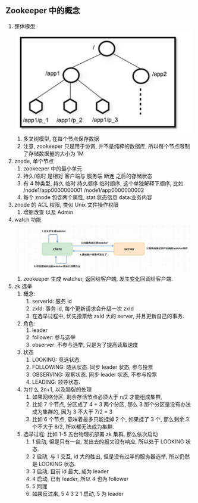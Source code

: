 ## Zookeeper 中的概念
1. 整体模型 ![img.png](images/zk/img.png)
   1. 多叉树模型, 在每个节点保存数据
   2. 注意, zookeeper 只是用于协调, 并不是纯粹的数据库, 所以每个节点限制了存储数据量的大小为 1M
2. znode, 单个节点
   1. zookeeper 中的最小单元
   2. 持久/临时 是相对 客户端与 服务端 断连 之后的存储状态
   3. 有 4 种类型, 持久 临时 持久顺序 临时顺序, 这个单独解释下顺序, 比如 /node1/app0000000001 /node1/app0000000002
   4. 每个 znode 包含两个属性, stat:状态信息 data:业务内容
3. znode 的 ACL 权限, 类似 Unix 文件操作权限
   1. 增删改查 以及 Admin
4. watch 功能![img_1.png](images/zk/img_1.png)
   1. zookeeper 生成 watcher, 返回给客户端, 发生变化回调给客户端.
5. zk 选举
   1. 概念:
      1. serverId: 服务 id
      2. zxId: 事务 id, 每个更新请求会升级一次 zxId
      3. 在选举过程中, 优先投票给 zxId 大的 server, 并且更新自己的事务.
   2. 角色:
      1. leader
      2. follower: 参与选举
      3. observer: 不参与选举, 只是为了提高读取速度
   3. 状态
      1. LOOKING: 竞选状态.
      2. FOLLOWING: 随从状态. 同步 leader 状态, 参与投票
      3. OBSERVING: 观察状态. 同步 leader 状态, 不参与投票
      4. LEADING: 领导状态.
   4. 为什么 2n+1, 以及脑裂的处理
      1. 如果网络分区, 剩余存活节点必须大于 n/2 才能组成集群, 
      2. 比如 7 个节点, 分区成了 4 + 3 两个分区, 那么 3 那个分区是没有办法成为集群的, 因为 3 不大于 7/2 = 3
      3. 比如 6 个节点, 意味着最多只能挂掉 2 个, 如果挂了 3 个, 那么剩余 3 个不大于 6/2, 所以都无法成为集群.
   5. 选举过程: 比如 1-5 五台物理机部署 zk 集群, 那么依次启动
      1. 1 启动, 但是只有一台, 发出去的报文没有响应, 所以处于 LOOKING 状态.
      2. 2 启动, 与 1 交互, id 大的胜出, 但是没有过半的服务器选举, 所以仍然是 LOOKING 状态.
      3. 3 启动, 目前 id 最大, 成为 leader
      4. 4 启动, 已有 leader, 所以 4 也为 follower
      5. 5 同理
      6. 如果反过来, 5 4 3 2 1 启动, 5 为 leader